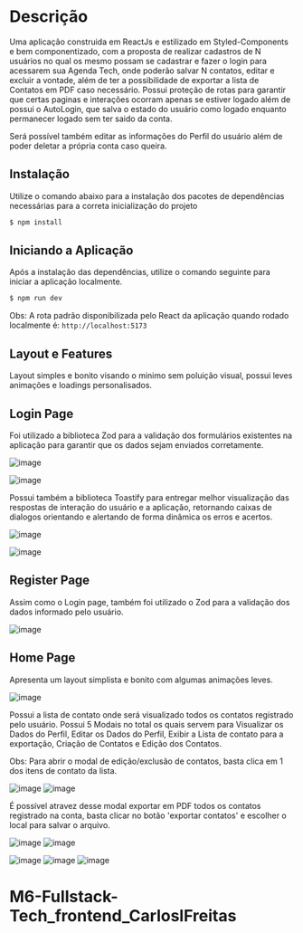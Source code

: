 # Descrição
Uma aplicação construida em ReactJs e estilizado em Styled-Components e bem componentizado, com a proposta de realizar cadastros de N usuários no qual os mesmo possam se cadastrar e fazer o login para acessarem sua Agenda Tech, onde poderão salvar N contatos, editar e excluir a vontade, além de ter a possibilidade de exportar a lista de Contatos em PDF caso necessário. Possui proteção de rotas para garantir que certas paginas e interações ocorram apenas se estiver logado além de possui o AutoLogin, que salva o estado do usuário como logado enquanto permanecer logado sem ter saido da conta.

Será possível também editar as informações do Perfil do usuário além de poder deletar a própria conta caso queira.

## Instalação
Utilize o comando abaixo para a instalação dos pacotes de dependências necessárias para a correta inicialização do projeto
```bash
$ npm install
```

## Iniciando a Aplicação
Após a instalação das dependências, utilize o comando seguinte para iniciar a aplicação localmente.
```bash
$ npm run dev
```
Obs: A rota padrão disponibilizada pelo React da aplicação quando rodado localmente é: `http://localhost:5173`

## Layout e Features
Layout simples e bonito visando o minimo sem poluição visual, possui leves animações e loadings personalisados.


## Login Page
Foi utilizado a biblioteca Zod para a validação dos formulários existentes na aplicação para garantir que os dados sejam enviados corretamente.

![image](https://github.com/Kenzie-Academy-Brasil-Developers/M6-Fullstack-Tech_frontend_CarloslFreitas/assets/37638947/047d5cdb-f7ac-424c-a7a4-f6532fcabff0)

![image](https://github.com/Kenzie-Academy-Brasil-Developers/M6-Fullstack-Tech_frontend_CarloslFreitas/assets/37638947/755c39f4-c5e5-401f-a4e1-23df48a59c91)

Possui também a biblioteca Toastify para entregar melhor visualização das respostas de interação do usuário e a aplicação, retornando caixas de dialogos orientando e alertando de forma dinâmica os erros e acertos.

![image](https://github.com/Kenzie-Academy-Brasil-Developers/M6-Fullstack-Tech_frontend_CarloslFreitas/assets/37638947/fe7a5409-3c8b-44b9-8021-dca883ad8746)

![image](https://github.com/Kenzie-Academy-Brasil-Developers/M6-Fullstack-Tech_frontend_CarloslFreitas/assets/37638947/8e309861-8713-4316-a14f-8a7d5285701c)

## Register Page
Assim como o Login page, também foi utilizado o Zod para a validação dos dados informado pelo usuário.

![image](https://github.com/Kenzie-Academy-Brasil-Developers/M6-Fullstack-Tech_frontend_CarloslFreitas/assets/37638947/a9c01d5d-bea2-401b-9cba-a26720f588d7)

## Home Page
Apresenta um layout simplista e bonito com algumas animações leves. 

![image](https://github.com/Kenzie-Academy-Brasil-Developers/M6-Fullstack-Tech_frontend_CarloslFreitas/assets/37638947/7a1c29e1-7837-430b-ade2-749f706fde3f)

Possui a lista de contato onde será visualizado todos os contatos registrado pelo usuário. Possui 5 Modais no total os quais servem para Visualizar os Dados do Perfil, Editar os Dados do Perfil, Exibir a Lista de contato para a exportação, Criação de Contatos e Edição dos Contatos.

Obs: Para abrir o modal de edição/exclusão de contatos, basta clica em 1 dos itens de contato da lista.

![image](https://github.com/Kenzie-Academy-Brasil-Developers/M6-Fullstack-Tech_frontend_CarloslFreitas/assets/37638947/80608a23-9c05-4bda-a65c-2a7f57a8ef3b)
![image](https://github.com/Kenzie-Academy-Brasil-Developers/M6-Fullstack-Tech_frontend_CarloslFreitas/assets/37638947/495edf47-f15c-4e7a-affb-187b73770ae9)

É possível atravez desse modal exportar em PDF todos os contatos registrado na conta, basta clicar no botão 'exportar contatos' e escolher o local para salvar o arquivo.

![image](https://github.com/Kenzie-Academy-Brasil-Developers/M6-Fullstack-Tech_frontend_CarloslFreitas/assets/37638947/a4d4ebcc-20af-43f5-980c-d70b2867c8fb)
![image](https://github.com/Kenzie-Academy-Brasil-Developers/M6-Fullstack-Tech_frontend_CarloslFreitas/assets/37638947/bfd0ee67-1762-43b5-ba87-af21fc4e5716)

![image](https://github.com/Kenzie-Academy-Brasil-Developers/M6-Fullstack-Tech_frontend_CarloslFreitas/assets/37638947/84218be9-d064-4975-8337-445a47454d85)
![image](https://github.com/Kenzie-Academy-Brasil-Developers/M6-Fullstack-Tech_frontend_CarloslFreitas/assets/37638947/5f824321-cbf4-48e5-9ef2-8a8a3c609810)
![image](https://github.com/Kenzie-Academy-Brasil-Developers/M6-Fullstack-Tech_frontend_CarloslFreitas/assets/37638947/8ced3c22-5115-48bd-9ee8-202bab8c9cc2)






# M6-Fullstack-Tech_frontend_CarloslFreitas
